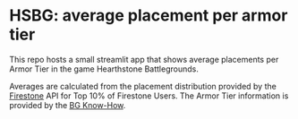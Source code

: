 # HSBG: average placement per armor tier
This repo hosts a small streamlit app that shows average placements per Armor Tier in the game Hearthstone Battlegrounds.

Averages are calculated from the placement distribution provided by the [Firestone](https://www.firestoneapp.com/) API for Top 10% of Firestone Users.
The Armor Tier information is provided by the [BG Know-How](https://bgknowhow.com).
